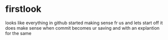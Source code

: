 # firstlook
looks like everything in github started making sense  fr us and lets start off 
it does make sense when commit becomes ur saving and with an explantion for  the same
